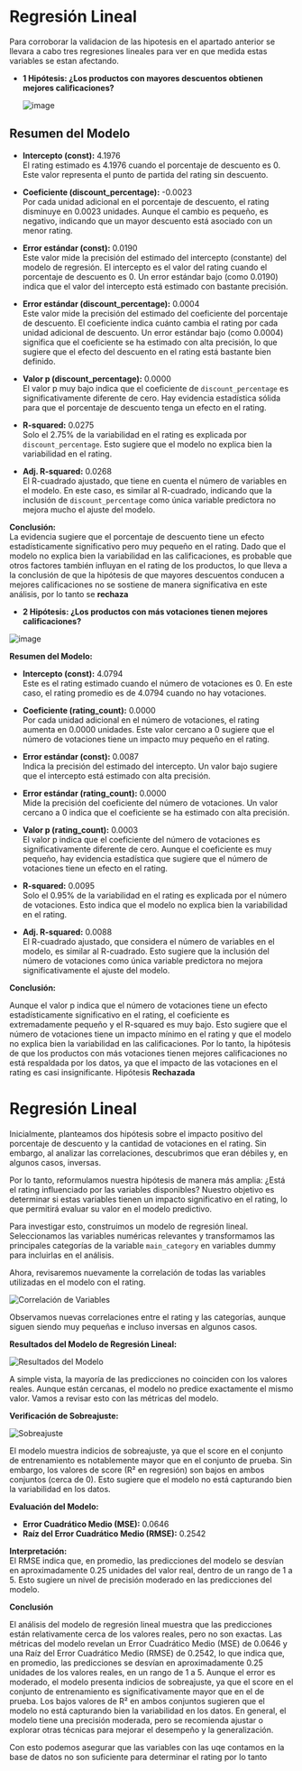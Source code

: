 # Regresión Lineal
Para corroborar la validacion de las hipotesis en el apartado anterior se llevara a cabo tres regresiones lineales para ver en que medida estas variables se estan afectando. 
* **1 Hipótesis: ¿Los productos con mayores descuentos obtienen mejores calificaciones?**
  
  ![image](https://github.com/user-attachments/assets/28a96e49-140d-4be6-9b5e-082361a919f9)

## Resumen del Modelo

- **Intercepto (const):** 4.1976  
  El rating estimado es 4.1976 cuando el porcentaje de descuento es 0. Este valor representa el punto de partida del rating sin descuento.

- **Coeficiente (discount_percentage):** -0.0023  
  Por cada unidad adicional en el porcentaje de descuento, el rating disminuye en 0.0023 unidades. Aunque el cambio es pequeño, es negativo, indicando que un mayor descuento está asociado con un menor rating. 

- **Error estándar (const):** 0.0190  
 Este valor mide la precisión del estimado del intercepto (constante) del modelo de regresión. El intercepto es el valor del rating cuando el porcentaje de descuento es 0. Un error estándar bajo (como 0.0190) indica que el valor del intercepto está estimado con bastante precisión.

- **Error estándar (discount_percentage):** 0.0004  
  Este valor mide la precisión del estimado del coeficiente del porcentaje de descuento. El coeficiente indica cuánto cambia el rating por cada unidad adicional de descuento. Un error estándar bajo (como 0.0004) significa que el coeficiente se ha estimado con alta precisión, lo que sugiere que el efecto del descuento en el rating está bastante bien definido.

- **Valor p (discount_percentage):** 0.0000  
  El valor p muy bajo indica que el coeficiente de `discount_percentage` es significativamente diferente de cero. Hay evidencia estadística sólida para que el porcentaje de descuento tenga un efecto en el rating.

- **R-squared:** 0.0275  
  Solo el 2.75% de la variabilidad en el rating es explicada por `discount_percentage`. Esto sugiere que el modelo no explica bien la variabilidad en el rating.

- **Adj. R-squared:** 0.0268  
  El R-cuadrado ajustado, que tiene en cuenta el número de variables en el modelo. En este caso, es similar al R-cuadrado, indicando que la inclusión de `discount_percentage` como única variable predictora no mejora mucho el ajuste del modelo.

**Conclusión:**  
La evidencia sugiere que el porcentaje de descuento tiene un efecto estadísticamente significativo pero muy pequeño en el rating. Dado que el modelo no explica bien la variabilidad en las calificaciones, es probable que otros factores también influyan en el rating de los productos, lo que lleva a la conclusión de que la hipótesis de que mayores descuentos conducen a mejores calificaciones no se sostiene de manera significativa en este análisis, por lo tanto se **rechaza**

* **2 Hipótesis: ¿Los productos con más votaciones tienen mejores calificaciones?**

![image](https://github.com/user-attachments/assets/9a54b162-ec78-43d1-9d82-f8a36324d37d)

**Resumen del Modelo:**

- **Intercepto (const):** 4.0794  
  Este es el rating estimado cuando el número de votaciones es 0. En este caso, el rating promedio es de 4.0794 cuando no hay votaciones.

- **Coeficiente (rating_count):** 0.0000  
  Por cada unidad adicional en el número de votaciones, el rating aumenta en 0.0000 unidades. Este valor cercano a 0 sugiere que el número de votaciones tiene un impacto muy pequeño en el rating.

- **Error estándar (const):** 0.0087  
  Indica la precisión del estimado del intercepto. Un valor bajo sugiere que el intercepto está estimado con alta precisión.

- **Error estándar (rating_count):** 0.0000  
  Mide la precisión del coeficiente del número de votaciones. Un valor cercano a 0 indica que el coeficiente se ha estimado con alta precisión.

- **Valor p (rating_count):** 0.0003  
  El valor p indica que el coeficiente del número de votaciones es significativamente diferente de cero. Aunque el coeficiente es muy pequeño, hay evidencia estadística que sugiere que el número de votaciones tiene un efecto en el rating.

- **R-squared:** 0.0095  
  Solo el 0.95% de la variabilidad en el rating es explicada por el número de votaciones. Esto indica que el modelo no explica bien la variabilidad en el rating.

- **Adj. R-squared:** 0.0088  
  El R-cuadrado ajustado, que considera el número de variables en el modelo, es similar al R-cuadrado. Esto sugiere que la inclusión del número de votaciones como única variable predictora no mejora significativamente el ajuste del modelo.

**Conclusión:**

Aunque el valor p indica que el número de votaciones tiene un efecto estadísticamente significativo en el rating, el coeficiente es extremadamente pequeño y el R-squared es muy bajo. Esto sugiere que el número de votaciones tiene un impacto mínimo en el rating y que el modelo no explica bien la variabilidad en las calificaciones. Por lo tanto, la hipótesis de que los productos con más votaciones tienen mejores calificaciones no está respaldada por los datos, ya que el impacto de las votaciones en el rating es casi insignificante. Hipótesis  **Rechazada**



# Regresión Lineal

Inicialmente, planteamos dos hipótesis sobre el impacto positivo del porcentaje de descuento y la cantidad de votaciones en el rating. Sin embargo, al analizar las correlaciones, descubrimos que eran débiles y, en algunos casos, inversas.

Por lo tanto, reformulamos nuestra hipótesis de manera más amplia: ¿Está el rating influenciado por las variables disponibles? Nuestro objetivo es determinar si estas variables tienen un impacto significativo en el rating, lo que permitirá evaluar su valor en el modelo predictivo.

Para investigar esto, construimos un modelo de regresión lineal. Seleccionamos las variables numéricas relevantes y transformamos las principales categorías de la variable `main_category` en variables dummy para incluirlas en el análisis.

Ahora, revisaremos nuevamente la correlación de todas las variables utilizadas en el modelo con el rating.

![Correlación de Variables](https://github.com/user-attachments/assets/963878a1-480a-43cf-bfda-15cb96864b2b)

Observamos nuevas correlaciones entre el rating y las categorías, aunque siguen siendo muy pequeñas e incluso inversas en algunos casos.

**Resultados del Modelo de Regresión Lineal:**

![Resultados del Modelo](https://github.com/user-attachments/assets/371d9778-9e50-4edb-a1a7-f65dd14fa345)

A simple vista, la mayoría de las predicciones no coinciden con los valores reales. Aunque están cercanas, el modelo no predice exactamente el mismo valor. Vamos a revisar esto con las métricas del modelo.

**Verificación de Sobreajuste:**

![Sobreajuste](https://github.com/user-attachments/assets/1a866c00-6a93-4540-b713-ff1edc264a35)

El modelo muestra indicios de sobreajuste, ya que el score en el conjunto de entrenamiento es notablemente mayor que en el conjunto de prueba. Sin embargo, los valores de score (R² en regresión) son bajos en ambos conjuntos (cerca de 0). Esto sugiere que el modelo no está capturando bien la variabilidad en los datos.

**Evaluación del Modelo:**

- **Error Cuadrático Medio (MSE):** 0.0646
- **Raíz del Error Cuadrático Medio (RMSE):** 0.2542

**Interpretación:**  
El RMSE indica que, en promedio, las predicciones del modelo se desvían en aproximadamente 0.25 unidades del valor real, dentro de un rango de 1 a 5. Esto sugiere un nivel de precisión moderado en las predicciones del modelo.

**Conclusión**

El análisis del modelo de regresión lineal muestra que las predicciones están relativamente cerca de los valores reales, pero no son exactas. Las métricas del modelo revelan un Error Cuadrático Medio (MSE) de 0.0646 y una Raíz del Error Cuadrático Medio (RMSE) de 0.2542, lo que indica que, en promedio, las predicciones se desvían en aproximadamente 0.25 unidades de los valores reales, en un rango de 1 a 5. Aunque el error es moderado, el modelo presenta indicios de sobreajuste, ya que el score en el conjunto de entrenamiento es significativamente mayor que en el de prueba. Los bajos valores de R² en ambos conjuntos sugieren que el modelo no está capturando bien la variabilidad en los datos. En general, el modelo tiene una precisión moderada, pero se recomienda ajustar o explorar otras técnicas para mejorar el desempeño y la generalización.

Con esto podemos asegurar que las variables con las uqe contamos en la base de datos no son suficiente para determinar el rating por lo tanto 



